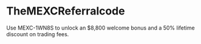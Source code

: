 # TheMEXCReferralcode
Use MEXC-1WN8S to unlock an $8,800 welcome bonus and a 50% lifetime discount on trading fees. 
